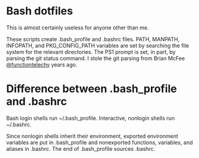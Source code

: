 Bash dotfiles
=============
This is almost certainly useless for anyone other than me.

These scripts create .bash_profile and .bashrc files. PATH, MANPATH,
INFOPATH, and PKG_CONFIG_PATH variables are set by searching the file
system for the relevant directories. The PS1 prompt is set, in part,
by parsing the git status command. I stole the git parsing from Brian
McFee [@functiontelechy](https://twitter.com/functiontelechy) years
ago.

Difference between .bash_profile and .bashrc
============================================
Bash login shells run ~/.bash_profile. Interactive, nonlogin shells
run ~/.bashrc.

Since nonlogin shells inherit their environment, exported environment
variables are put in .bash_profile and nonexported functions,
variables, and aliases in .bashrc. The end of .bash_profile sources
.bashrc.
